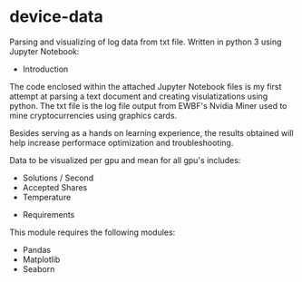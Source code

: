 # device-data

Parsing and visualizing of log data from txt file. Written in python 3 using Jupyter Notebook:

   
 * Introduction
 
The code enclosed within the attached Jupyter Notebook files is my first attempt at parsing a text document and creating visulatizations using python. The txt file is the log file output from EWBF's Nvidia Miner used to mine cryptocurrencies using graphics cards. 

Besides serving as a hands on learning experience, the results obtained will help increase performace optimization and troubleshooting. 

Data to be visualized per gpu and mean for all gpu's includes:

- Solutions / Second
- Accepted Shares
- Temperature

  
 * Requirements
 
 This module requires the following modules:
 
- Pandas
- Matplotlib
- Seaborn
